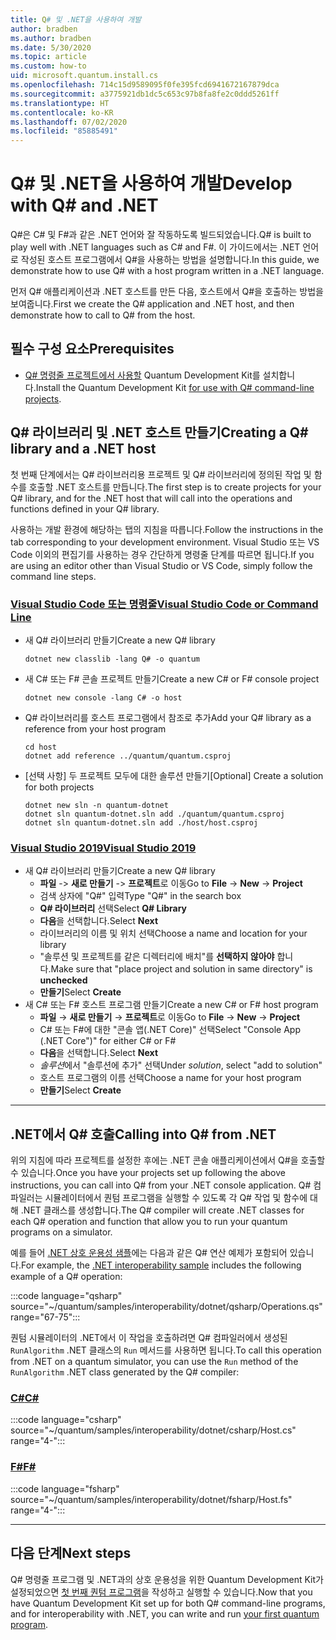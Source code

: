 ```yaml
---
title: Q# 및 .NET을 사용하여 개발
author: bradben
ms.author: bradben
ms.date: 5/30/2020
ms.topic: article
ms.custom: how-to
uid: microsoft.quantum.install.cs
ms.openlocfilehash: 714c15d9589095f0fe395fcd6941672167879dca
ms.sourcegitcommit: a3775921db1dc5c653c97b8fa8fe2c0ddd5261ff
ms.translationtype: HT
ms.contentlocale: ko-KR
ms.lasthandoff: 07/02/2020
ms.locfileid: "85885491"
---
```

# <a name="develop-with-q-and-net"></a><span data-ttu-id="f0c08-102">Q# 및 .NET을 사용하여 개발</span><span class="sxs-lookup"><span data-stu-id="f0c08-102">Develop with Q# and .NET</span></span>

<span data-ttu-id="f0c08-103">Q#은 C# 및 F#과 같은 .NET 언어와 잘 작동하도록 빌드되었습니다.</span><span class="sxs-lookup"><span data-stu-id="f0c08-103">Q# is built to play well with .NET languages such as C# and F#.</span></span>
<span data-ttu-id="f0c08-104">이 가이드에서는 .NET 언어로 작성된 호스트 프로그램에서 Q#을 사용하는 방법을 설명합니다.</span><span class="sxs-lookup"><span data-stu-id="f0c08-104">In this guide, we demonstrate how to use Q# with a host program written in a .NET language.</span></span>

<span data-ttu-id="f0c08-105">먼저 Q# 애플리케이션과 .NET 호스트를 만든 다음, 호스트에서 Q#을 호출하는 방법을 보여줍니다.</span><span class="sxs-lookup"><span data-stu-id="f0c08-105">First we create the Q# application and .NET host, and then demonstrate how to call to Q# from the host.</span></span>

## <a name="prerequisites"></a><span data-ttu-id="f0c08-106">필수 구성 요소</span><span class="sxs-lookup"><span data-stu-id="f0c08-106">Prerequisites</span></span>

- <span data-ttu-id="f0c08-107">[Q# 명령줄 프로젝트에서 사용할](xref:microsoft.quantum.install.standalone) Quantum Development Kit를 설치합니다.</span><span class="sxs-lookup"><span data-stu-id="f0c08-107">Install the Quantum Development Kit [for use with Q# command-line projects](xref:microsoft.quantum.install.standalone).</span></span>

## <a name="creating-a-q-library-and-a-net-host"></a><span data-ttu-id="f0c08-108">Q# 라이브러리 및 .NET 호스트 만들기</span><span class="sxs-lookup"><span data-stu-id="f0c08-108">Creating a Q# library and a .NET host</span></span>

<span data-ttu-id="f0c08-109">첫 번째 단계에서는 Q# 라이브러리용 프로젝트 및 Q# 라이브러리에 정의된 작업 및 함수를 호출할 .NET 호스트를 만듭니다.</span><span class="sxs-lookup"><span data-stu-id="f0c08-109">The first step is to create projects for your Q# library, and for the .NET host that will call into the operations and functions defined in your Q# library.</span></span>

<span data-ttu-id="f0c08-110">사용하는 개발 환경에 해당하는 탭의 지침을 따릅니다.</span><span class="sxs-lookup"><span data-stu-id="f0c08-110">Follow the instructions in the tab corresponding to your development environment.</span></span>
<span data-ttu-id="f0c08-111">Visual Studio 또는 VS Code 이외의 편집기를 사용하는 경우 간단하게 명령줄 단계를 따르면 됩니다.</span><span class="sxs-lookup"><span data-stu-id="f0c08-111">If you are using an editor other than Visual Studio or VS Code, simply follow the command line steps.</span></span>

### <a name="visual-studio-code-or-command-line"></a>[<span data-ttu-id="f0c08-112">Visual Studio Code 또는 명령줄</span><span class="sxs-lookup"><span data-stu-id="f0c08-112">Visual Studio Code or Command Line</span></span>](#tab/tabid-cmdline)

- <span data-ttu-id="f0c08-113">새 Q# 라이브러리 만들기</span><span class="sxs-lookup"><span data-stu-id="f0c08-113">Create a new Q# library</span></span>

  ```dotnetcli
  dotnet new classlib -lang Q# -o quantum
  ```

- <span data-ttu-id="f0c08-114">새 C# 또는 F# 콘솔 프로젝트 만들기</span><span class="sxs-lookup"><span data-stu-id="f0c08-114">Create a new C# or F# console project</span></span>

  ```dotnetcli
  dotnet new console -lang C# -o host  
  ```

- <span data-ttu-id="f0c08-115">Q# 라이브러리를 호스트 프로그램에서 참조로 추가</span><span class="sxs-lookup"><span data-stu-id="f0c08-115">Add your Q# library as a reference from your host program</span></span>

  ```dotnetcli
  cd host
  dotnet add reference ../quantum/quantum.csproj
  ```

- <span data-ttu-id="f0c08-116">[선택 사항] 두 프로젝트 모두에 대한 솔루션 만들기</span><span class="sxs-lookup"><span data-stu-id="f0c08-116">[Optional] Create a solution for both projects</span></span>

  ```dotnetcli
  dotnet new sln -n quantum-dotnet
  dotnet sln quantum-dotnet.sln add ./quantum/quantum.csproj
  dotnet sln quantum-dotnet.sln add ./host/host.csproj
  ```

### <a name="visual-studio-2019"></a>[<span data-ttu-id="f0c08-117">Visual Studio 2019</span><span class="sxs-lookup"><span data-stu-id="f0c08-117">Visual Studio 2019</span></span>](#tab/tabid-vs2019)

- <span data-ttu-id="f0c08-118">새 Q# 라이브러리 만들기</span><span class="sxs-lookup"><span data-stu-id="f0c08-118">Create a new Q# library</span></span>
  - <span data-ttu-id="f0c08-119">**파일** -> **새로 만들기** -> **프로젝트**로 이동</span><span class="sxs-lookup"><span data-stu-id="f0c08-119">Go to **File** -> **New** -> **Project**</span></span>
  - <span data-ttu-id="f0c08-120">검색 상자에 "Q#" 입력</span><span class="sxs-lookup"><span data-stu-id="f0c08-120">Type "Q#" in the search box</span></span>
  - <span data-ttu-id="f0c08-121">**Q# 라이브러리** 선택</span><span class="sxs-lookup"><span data-stu-id="f0c08-121">Select **Q# Library**</span></span>
  - <span data-ttu-id="f0c08-122">**다음**을 선택합니다.</span><span class="sxs-lookup"><span data-stu-id="f0c08-122">Select **Next**</span></span>
  - <span data-ttu-id="f0c08-123">라이브러리의 이름 및 위치 선택</span><span class="sxs-lookup"><span data-stu-id="f0c08-123">Choose a name and location for your library</span></span>
  - <span data-ttu-id="f0c08-124">"솔루션 및 프로젝트를 같은 디렉터리에 배치"를 **선택하지 않아야** 합니다.</span><span class="sxs-lookup"><span data-stu-id="f0c08-124">Make sure that "place project and solution in same directory" is **unchecked**</span></span>
  - <span data-ttu-id="f0c08-125">**만들기**</span><span class="sxs-lookup"><span data-stu-id="f0c08-125">Select **Create**</span></span>
- <span data-ttu-id="f0c08-126">새 C# 또는 F# 호스트 프로그램 만들기</span><span class="sxs-lookup"><span data-stu-id="f0c08-126">Create a new C# or F# host program</span></span>
  - <span data-ttu-id="f0c08-127">**파일** → **새로 만들기** → **프로젝트**로 이동</span><span class="sxs-lookup"><span data-stu-id="f0c08-127">Go to **File** → **New** → **Project**</span></span>
  - <span data-ttu-id="f0c08-128">C# 또는 F#에 대한 "콘솔 앱(.NET Core)" 선택</span><span class="sxs-lookup"><span data-stu-id="f0c08-128">Select "Console App (.NET Core")" for either C# or F#</span></span>
  - <span data-ttu-id="f0c08-129">**다음**을 선택합니다.</span><span class="sxs-lookup"><span data-stu-id="f0c08-129">Select **Next**</span></span>
  - <span data-ttu-id="f0c08-130">*솔루션*에서 "솔루션에 추가" 선택</span><span class="sxs-lookup"><span data-stu-id="f0c08-130">Under *solution*, select "add to solution"</span></span>
  - <span data-ttu-id="f0c08-131">호스트 프로그램의 이름 선택</span><span class="sxs-lookup"><span data-stu-id="f0c08-131">Choose a name for your host program</span></span>
  - <span data-ttu-id="f0c08-132">**만들기**</span><span class="sxs-lookup"><span data-stu-id="f0c08-132">Select **Create**</span></span>

***

## <a name="calling-into-q-from-net"></a><span data-ttu-id="f0c08-133">.NET에서 Q# 호출</span><span class="sxs-lookup"><span data-stu-id="f0c08-133">Calling into Q# from .NET</span></span>

<span data-ttu-id="f0c08-134">위의 지침에 따라 프로젝트를 설정한 후에는 .NET 콘솔 애플리케이션에서 Q#을 호출할 수 있습니다.</span><span class="sxs-lookup"><span data-stu-id="f0c08-134">Once you have your projects set up following the above instructions, you can call into Q# from your .NET console application.</span></span>
<span data-ttu-id="f0c08-135">Q# 컴파일러는 시뮬레이터에서 퀀텀 프로그램을 실행할 수 있도록 각 Q# 작업 및 함수에 대해 .NET 클래스를 생성합니다.</span><span class="sxs-lookup"><span data-stu-id="f0c08-135">The Q# compiler will create .NET classes for each Q# operation and function that allow you to run your quantum programs on a simulator.</span></span>

<span data-ttu-id="f0c08-136">예를 들어 [.NET 상호 운용성 샘플](https://github.com/microsoft/Quantum/tree/master/samples/interoperability/dotnet)에는 다음과 같은 Q# 연산 예제가 포함되어 있습니다.</span><span class="sxs-lookup"><span data-stu-id="f0c08-136">For example, the [.NET interoperability sample](https://github.com/microsoft/Quantum/tree/master/samples/interoperability/dotnet) includes the following example of a Q# operation:</span></span>

:::code language="qsharp" source="~/quantum/samples/interoperability/dotnet/qsharp/Operations.qs" range="67-75":::

<span data-ttu-id="f0c08-137">퀀텀 시뮬레이터의 .NET에서 이 작업을 호출하려면 Q# 컴파일러에서 생성된 `RunAlgorithm` .NET 클래스의 `Run` 메서드를 사용하면 됩니다.</span><span class="sxs-lookup"><span data-stu-id="f0c08-137">To call this operation from .NET on a quantum simulator, you can use the `Run` method of the `RunAlgorithm` .NET class generated by the Q# compiler:</span></span>

### <a name="c"></a>[<span data-ttu-id="f0c08-138">C#</span><span class="sxs-lookup"><span data-stu-id="f0c08-138">C#</span></span>](#tab/tabid-csharp)

:::code language="csharp" source="~/quantum/samples/interoperability/dotnet/csharp/Host.cs" range="4-":::

### <a name="f"></a>[<span data-ttu-id="f0c08-139">F#</span><span class="sxs-lookup"><span data-stu-id="f0c08-139">F#</span></span>](#tab/tabid-fsharp)

:::code language="fsharp" source="~/quantum/samples/interoperability/dotnet/fsharp/Host.fs" range="4-":::

***
    
## <a name="next-steps"></a><span data-ttu-id="f0c08-140">다음 단계</span><span class="sxs-lookup"><span data-stu-id="f0c08-140">Next steps</span></span>

<span data-ttu-id="f0c08-141">Q# 명령줄 프로그램 및 .NET과의 상호 운용성을 위한 Quantum Development Kit가 설정되었으면 [첫 번째 퀀텀 프로그램](xref:microsoft.quantum.quickstarts.qrng)을 작성하고 실행할 수 있습니다.</span><span class="sxs-lookup"><span data-stu-id="f0c08-141">Now that you have Quantum Development Kit set up for both Q# command-line programs, and for interoperability with .NET, you can write and run [your first quantum program](xref:microsoft.quantum.quickstarts.qrng).</span></span>
